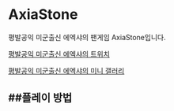 # AxiaStone
평발공익 미군출신 에엑샤의 팬게임 AxiaStone입니다.

[평발공익 미군출신 에엑샤의 트위치](https://www.twitch.tv/realaxia)

[평발공익 미군출신 에엑샤의 미니 갤러리](https://gall.dcinside.com/mini/migun)

##플레이 방법
------------------

